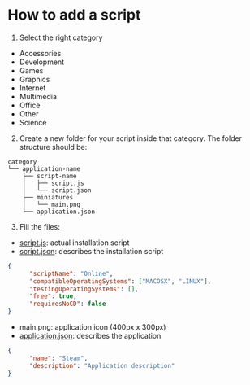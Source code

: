 # How to add a script
1. Select the right category
  * Accessories
  * Development
  * Games
  * Graphics
  * Internet
  * Multimedia
  * Office
  * Other
  * Science

2. Create a new folder for your script inside that category. The folder structure should be:
```
category
└── application-name
    ├── script-name
    │   ├── script.js
    │   └── script.json
    ├── miniatures
    │   └── main.png
    └── application.json
```

3. Fill the files:
  * [script.js](https://github.com/PlayOnLinux/Scripts/wiki/script.js): actual installation script
  * [script.json](https://github.com/PlayOnLinux/Scripts/wiki/script.json): describes the installation script
  ```json
  {
		"scriptName": "Online",
		"compatibleOperatingSystems": ["MACOSX", "LINUX"],
		"testingOperatingSystems": [],
		"free": true,
		"requiresNoCD": false
  }
  ```
  * main.png: application icon (400px x 300px)
  * [application.json](https://github.com/PlayOnLinux/Scripts/wiki/application.json): describes the application
  ```json
  {
		"name":	"Steam",
        "description": "Application description"
  }
  ```
